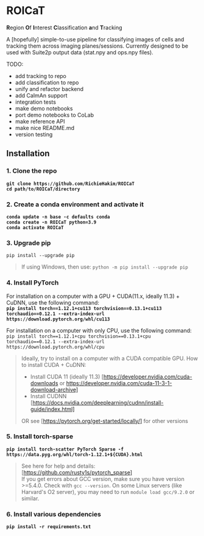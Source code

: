 # ROICaT
**R**egion **O**f **I**nterest **C**lassification **a**nd **T**racking

A [hopefully] simple-to-use pipeline for classifying images of cells and tracking them across imaging planes/sessions.
Currently designed to be used with Suite2p output data (stat.npy and ops.npy files).

TODO:
- add tracking to repo
- add classification to repo
- unify and refactor backend
- add CaImAn support
- integration tests
- make demo notebooks
- port demo notebooks to CoLab
- make reference API
- make nice README.md
- version testing



Installation
------------

### 1. Clone the repo
**`git clone https://github.com/RichieHakim/ROICaT`**<br>
**`cd path/to/ROICaT/directory`**<br>

### 2. Create a conda environment and activate it
**`conda update -n base -c defaults conda`**<br>
**`conda create -n ROICaT python=3.9`**<br>
**`conda activate ROICaT`**<br>

### 3. Upgrade pip
`pip install --upgrade pip`
>If using Windows, then use: `python -m pip install --upgrade pip`<br>

### 4. Install PyTorch<br>
For installation on a computer with a GPU + CUDA(11.x, ideally 11.3) + CuDNN, use the following command:<br>
**`pip install torch==1.12.1+cu113 torchvision==0.13.1+cu113 torchaudio==0.12.1 --extra-index-url https://download.pytorch.org/whl/cu113`**<br>

For installation on a computer with only CPU, use the following command:<br>
`pip install torch==1.12.1+cpu torchvision==0.13.1+cpu torchaudio==0.12.1 --extra-index-url https://download.pytorch.org/whl/cpu`<br>
>Ideally, try to install on a computer with a CUDA compatible GPU. How to install CUDA + CuDNN:<br>
>- Install CUDA 11 (ideally 11.3) [https://developer.nvidia.com/cuda-downloads or https://developer.nvidia.com/cuda-11-3-1-download-archive]<br>
>- Install CUDNN [https://docs.nvidia.com/deeplearning/cudnn/install-guide/index.html]<br>
>
>OR see [https://pytorch.org/get-started/locally/] for other versions<br>

### 5. Install torch-sparse<br>
**`pip install torch-scatter PyTorch Sparse -f https://data.pyg.org/whl/torch-1.12.1+${CUDA}.html`**
>See here for help and details: [https://github.com/rusty1s/pytorch_sparse]<br>
>If you get errors about GCC version, make sure you have version >=5.4.0. Check with `gcc --version`. On some Linux servers (like Harvard's O2 server), you may need to run `module load gcc/9.2.0` or similar.<br>

### 6. Install various dependencies<br>
**`pip install -r requirements.txt`**